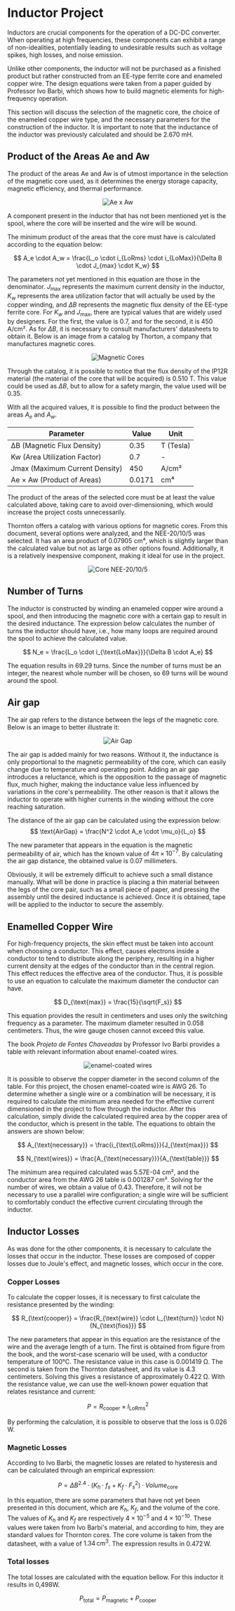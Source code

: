 # Inductor Project

Inductors are crucial components for the operation of a DC-DC converter. When operating at high frequencies, these components can exhibit a range of non-idealities, potentially leading to undesirable results such as voltage spikes, high losses, and noise emission.

Unlike other components, the inductor will not be purchased as a finished product but rather constructed from an EE-type ferrite core and enameled copper wire. The design equations were taken from a paper guided by Professor Ivo Barbi, which shows how to build magnetic elements for high-frequency operation.

This section will discuss the selection of the magnetic core, the choice of the enameled copper wire type, and the necessary parameters for the construction of the inductor. It is important to note that the inductance of the inductor was previously calculated and should be 2.670 mH.

## Product of the Areas Ae and Aw

The product of the areas Ae and Aw is of utmost importance in the selection of the magnetic core used, as it determines the energy storage capacity, magnetic efficiency, and thermal performance.

<p align="center">
  <img src="/images/components/Indutor/AexAw.png" alt="Ae x Aw">
</p>

A component present in the inductor that has not been mentioned yet is the spool, where the core will be inserted and the wire will be wound.

The minimum product of the areas that the core must have is calculated according to the equation below:

$$ A_e \cdot A_w = \frac{L_o \cdot i_{LoRms} \cdot i_{LoMax}}{\Delta B \cdot J_{max} \cdot K_w} $$


The parameters not yet mentioned in this equation are those in the denominator. $J_{\text{max}}$ represents the maximum current density in the inductor, $K_w$ represents the area utilization factor that will actually be used by the copper winding, and $\Delta B$ represents the magnetic flux density of the EE-type ferrite core. For $K_w$ and $J_{\text{max}}$, there are typical values that are widely used by designers. For the first, the value is 0.7, and for the second, it is 450 A/cm². As for $\Delta B$, it is necessary to consult manufacturers' datasheets to obtain it. Below is an image from a catalog by Thorton, a company that manufactures magnetic cores.

<p align="center">
  <img src="/images/components/Indutor/NucleosCatalog.png" alt="Magnetic Cores">
</p>

Through the catalog, it is possible to notice that the flux density of the IP12R material (the material of the core that will be acquired) is 0.510 T. This value could be used as $\Delta B$, but to allow for a safety margin, the value used will be 0.35.

With all the acquired values, it is possible to find the product between the areas $A_e$ and $A_w$.

<table align="center">
  <thead>
    <tr>
      <th><strong>Parameter</strong></th>
      <th><strong>Value</strong></th>
      <th><strong>Unit</strong></th>
    </tr>
  </thead>
  <tbody>
    <tr>
      <td>ΔB (Magnetic Flux Density)</td>
      <td>0.35</td>
      <td>T (Tesla)</td>
    </tr>
    <tr>
      <td>Kw (Area Utilization Factor)</td>
      <td>0.7</td>
      <td>-</td>
    </tr>
    <tr>
      <td>Jmax (Maximum Current Density)</td>
      <td>450</td>
      <td>A/cm²</td>
    </tr>
    <tr>
      <td>Ae × Aw (Product of Areas)</td>
      <td>0.0171</td>
      <td>cm⁴</td>
    </tr>
  </tbody>
</table>



The product of the areas of the selected core must be at least the value calculated above, taking care to avoid over-dimensioning, which would increase the project costs unnecessarily.

Thornton offers a catalog with various options for magnetic cores. From this document, several options were analyzed, and the NEE-20/10/5 was selected. It has an area product of 0.07905 cm⁴, which is slightly larger than the calculated value but not as large as other options found. Additionally, it is a relatively inexpensive component, making it ideal for use in the project.

<p align="center">
  <img src="/images/components/Indutor/Core-NEE20-10-5.png" alt="Core NEE-20/10/5">
</p>

## Number of Turns

The inductor is constructed by winding an enameled copper wire around a spool, and then introducing the magnetic core with a certain gap to result in the desired inductance. The expression below calculates the number of turns the inductor should have, i.e., how many loops are required around the spool to achieve the calculated value.

$$ N_e = \frac{L_o \cdot i_{\text{LoMax}}}{\Delta B \cdot A_e} $$

The equation results in 69.29 turns. Since the number of turns must be an integer, the nearest whole number will be chosen, so 69 turns will be wound around the spool.

## Air gap

The air gap refers to the distance between the legs of the magnetic core. Below is an image to better illustrate it:

<p align="center">
  <img src="/images/components/Indutor/AirGap.png" alt="Air Gap">
</p>

The air gap is added mainly for two reasons. Without it, the inductance is only proportional to the magnetic permeability of the core, which can easily change due to temperature and operating point. Adding an air gap introduces a reluctance, which is the opposition to the passage of magnetic flux, much higher, making the inductance value less influenced by variations in the core's permeability. The other reason is that it allows the inductor to operate with higher currents in the winding without the core reaching saturation.

The distance of the air gap can be calculated using the expression below:
$$ \text{AirGap} = \frac{N^2 \cdot A_e \cdot \mu_o}{L_o} $$

The new parameter that appears in the equation is the magnetic permeability of air, which has the known value of $4\pi \times 10^{-7}$. By calculating the air gap distance, the obtained value is 0.07 millimeters.

Obviously, it will be extremely difficult to achieve such a small distance manually. What will be done in practice is placing a thin material between the legs of the core pair, such as a small piece of paper, and pressing the assembly until the desired inductance is achieved. Once it is obtained, tape will be applied to the inductor to secure the assembly.

## Enamelled Copper Wire

For high-frequency projects, the skin effect must be taken into account when choosing a conductor. This effect, causes electrons inside a conductor to tend to distribute along the periphery, resulting in a higher current density at the edges of the conductor than in the central region. This effect reduces the effective area of the conductor. Thus, it is possible to use an equation to calculate the maximum diameter the conductor can have.

$$ D_{\text{max}} = \frac{15}{\sqrt{F_s}} $$

This equation provides the result in centimeters and uses only the switching frequency as a parameter. The maximum diameter resulted in 0.058 centimeters. Thus, the wire gauge chosen cannot exceed this value.

The book *Projeto de Fontes Chaveadas* by Professor Ivo Barbi provides a table with relevant information about enamel-coated wires.

<p align="center">
  <img src="/images/components/Indutor/Wires.png.png" alt="enamel-coated wires">
</p>

It is possible to observe the copper diameter in the second column of the table. For this project, the chosen enamel-coated wire is AWG 26.
To determine whether a single wire or a combination will be necessary, it is required to calculate the minimum area needed for the effective current dimensioned in the project to flow through the inductor. After this calculation, simply divide the calculated required area by the copper area of the conductor, which is present in the table. The equations to obtain the answers are shown below:

$$ A_{\text{necessary}} = \frac{i_{\text{LoRms}}}{J_{\text{max}}} $$

$$ N_{\text{wires}} = \frac{A_{\text{necessary}}}{A_{\text{table}}} $$

The minimum area required calculated was 5.57E-04 cm², and the conductor area from the AWG 26 table is 0.001287 cm². Solving for the number of wires, we obtain a value of 0.43. Therefore, it will not be necessary to use a parallel wire configuration; a single wire will be sufficient to comfortably conduct the effective current circulating through the inductor.

## Inductor Losses  
As was done for the other components, it is necessary to calculate the losses that occur in the inductor. These losses are composed of copper losses due to Joule's effect, and magnetic losses, which occur in the core.

### Copper Losses
To calculate the copper losses, it is necessary to first calculate the 
resistance presented by the winding:

$$ R_{\text{cooper}} = \frac{R_{\text{wire}} \cdot L_{\text{turn}} \cdot N}{N_{\text{fios}}} $$

The new parameters that appear in this equation are the resistance of the wire and the average length of a turn. The first is obtained from figure from the book, and the worst-case scenario will be used, with a conductor temperature of 100°C. The resistance value in this case is 0.001419 Ω. The second is taken from the Thornton datasheet, and its value is 4.3 centimeters. Solving this gives a resistance of approximately 0.422 Ω.
With the resistance value, we can use the well-known power equation that relates resistance and current:

$$ P = R_{\text{cooper}} \times I_{\text{LoRms}}^2 $$

By performing the calculation, it is possible to observe that the loss is 0.026 W.

### Magnetic Losses
According to Ivo Barbi, the magnetic losses are related to hysteresis and can be calculated through an empirical expression:

$$ P = \Delta B^{2.4} \cdot (K_h \cdot f_s + K_f \cdot F_s^2) \cdot Volume_{\text{core}} $$

In this equation, there are some parameters that have not yet been presented in this document, which are $K_h$, $K_f$, and the volume of the core. The values of $K_h$ and $K_f$ are respectively $4 \times 10^{-5}$ and $4 \times 10^{-10}$. These values were taken from Ivo Barbi's material, and according to him, they are standard values for Thornton cores. The core volume is taken from the datasheet, with a value of $1.34 \, \text{cm}^3$. The expression results in $0.472 \, \text{W}$.

### Total losses

The total losses are calculated with the equation bellow. For this inductor it results in 0,498W.

$$ P_{\text{total}} = P_{\text{magnetic}} + P_{\text{cooper}}$$





